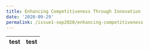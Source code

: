 ```yaml
---
title: Enhancing Competitiveness Through Innovation
date: '2020-09-29'
permalink: /issue1-sep2020/enhancing-competitiveness
---
```



| test | test | 
| -------- | -------- | 


